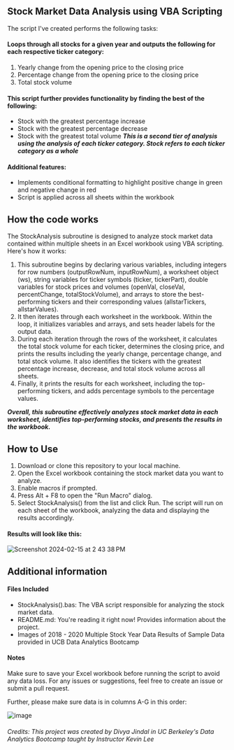 ## Stock Market Data Analysis using VBA Scripting
The script I've created performs the following tasks:
#### Loops through all stocks for a given year and outputs the following for each respective ticker category:
1. Yearly change from the opening price to the closing price
2. Percentage change from the opening price to the closing price
3. Total stock volume
#### This script further provides functionality by finding the best of the following:
+ Stock with the greatest percentage increase
+ Stock with the greatest percentage decrease
+ Stock with the greatest total volume
***This is a second tier of analysis using the analysis of each ticker category. Stock refers to each ticker category as a whole***

#### Additional features:
- Implements conditional formatting to highlight positive change in green and negative change in red
- Script is applied across all sheets within the workbook

## How the code works
The StockAnalysis subroutine is designed to analyze stock market data contained within multiple sheets in an Excel workbook using VBA scripting. Here's how it works:
1. This subroutine begins by declaring various variables, including integers for row numbers (outputRowNum, inputRowNum), a worksheet object (ws), string variables for ticker symbols (ticker, tickerPart), double variables for stock prices and volumes (openVal, closeVal, percentChange, totalStockVolume), and arrays to store the best-performing tickers and their corresponding values (allstarTickers, allstarValues).
2. It then iterates through each worksheet in the workbook. Within the loop, it initializes variables and arrays, and sets header labels for the output data.
3. During each iteration through the rows of the worksheet, it calculates the total stock volume for each ticker, determines the closing price, and prints the results including the yearly change, percentage change, and total stock volume. It also identifies the tickers with the greatest percentage increase, decrease, and total stock volume across all sheets.
4. Finally, it prints the results for each worksheet, including the top-performing tickers, and adds percentage symbols to the percentage values.

***Overall, this subroutine effectively analyzes stock market data in each worksheet, identifies top-performing stocks, and presents the results in the workbook.***

## How to Use
1. Download or clone this repository to your local machine.
2. Open the Excel workbook containing the stock market data you want to analyze.
3. Enable macros if prompted.
4. Press Alt + F8 to open the "Run Macro" dialog.
5. Select StockAnalysis() from the list and click Run.
The script will run on each sheet of the workbook, analyzing the data and displaying the results accordingly.

#### Results will look like this: 
![Screenshot 2024-02-15 at 2 43 38 PM](https://github.com/divya-jindal/VBA-challenge/assets/10901784/1c914ef7-1806-43e9-a529-72ab3cc2991c)

## Additional information
#### Files Included
* StockAnalysis().bas: The VBA script responsible for analyzing the stock market data.
* README.md: You're reading it right now! Provides information about the project.
* Images of 2018 - 2020 Multiple Stock Year Data Results of Sample Data provided in UCB Data Analytics Bootcamp

#### Notes
Make sure to save your Excel workbook before running the script to avoid any data loss.
For any issues or suggestions, feel free to create an issue or submit a pull request.

Further, please make sure data is in columns A-G in this order:

![image](https://github.com/divya-jindal/VBA-challenge/assets/10901784/665a8466-7fad-4965-bbbc-8246e4c215a0)

###### Credits: This project was created by Divya Jindal in UC Berkeley's Data Analytics Bootcamp taught by Instructor Kevin Lee
